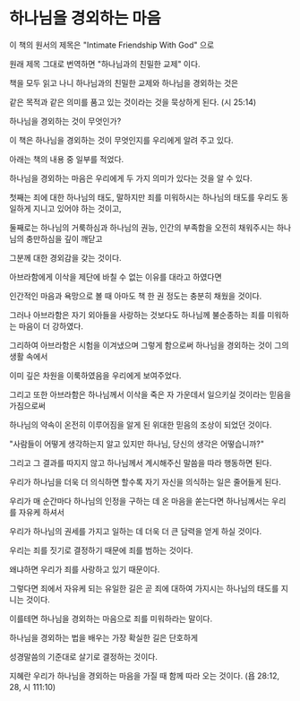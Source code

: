 # 하나님을 경외하는 마음

이 책의 원서의 제목은 "Intimate Friendship With God" 으로

원래 제목 그대로 번역하면 "하나님과의 친밀한 교제" 이다.

 

책을 모두 읽고 나니 하나님과의 친밀한 교제와 하나님을 경외하는 것은

같은 목적과 같은 의미를 품고 있는 것이라는 것을 묵상하게 된다. (시 25:14)

 

하나님을 경외하는 것이 무엇인가?

이 책은 하나님을 경외하는 것이 무엇인지를 우리에게 알려 주고 있다.

 

아래는 책의 내용 중 일부를 적었다.

 

하나님을 경외하는 마음은 우리에게 두 가지 의미가 있다는 것을 알 수 있다.

첫째는 죄에 대한 하나님의 태도, 말하지만 죄를 미워하시는 하나님의 태도를 우리도 동일하게 지니고 있어야 하는 것이고,

둘째로는 하나님의 거룩하심과 하나님의 권능, 인간의 부족함을 오전히 채워주시는 하나님의 충만하심을 깊이 깨닫고

그분께 대한 경외감을 갖는 것이다.

 

아브라함에게 이삭을 제단에 바칠 수 없는 이유를 대라고 하였다면

인간적인 마음과 욕망으로 볼 때 아마도 책 한 권 정도는 충분히 채웠을 것이다.

그러나 아브라함은 자기 외아들을 사랑하는 것보다도 하나님께 불순종하는 죄를 미워하는 마음이 더 강하였다.

그리하여 아브라함은 시험을 이겨냈으며 그렇게 함으로써 하나님을 경외하는 것이 그의 생활 속에서

이미 깊은 차원을 이룩하였음을 우리에게 보여주었다.

그리고 또한 아브라함은 하나님께서 이삭을 죽은 자 가운데서 일으키실 것이라는 믿음을 가짐으로써

하나님의 약속이 온전히 이루어짐을 알게 된 위대한 믿음의 조상이 되었던 것이다.

 

"사람들이 어떻게 생각하는지 알고 있지만 하나님, 당신의 생각은 어떻습니까?"

그리고 그 결과를 따지지 않고 하나님께서 계시해주신 말씀을 따라 행동하면 된다.

우리가 하나님을 더욱 더 의식하면 할수록 자기 자신을 의식하는 일은 줄어들게 된다.

우리가 매 순간마다 하나님의 인정을 구하는 데 온 마음을 쏟는다면 하나님께서는 우리를 자유케 하셔서

우리가 하나님의 권세를 가지고 일하는 데 더욱 더 큰 담력을 얻게 하실 것이다.

 

우리는 죄를 짓기로 결정하기 때문에 죄를 범하는 것이다.

왜냐하면 우리가 죄를 사랑하고 있기 때문이다.

그렇다면 죄에서 자유케 되는 유일한 길은 곧 죄에 대하여 가지시는 하나님의 태도를 지니는 것이다.

이를테면 하나님을 경외하는 마음으로 죄를 미워하라는 말이다.

 

하나님을 경외하는 법을 배우는 가장 확실한 길은 단호하게

성경말씀의 기준대로 살기로 결정하는 것이다.

 

지혜란 우리가 하나님을 경외하는 마음을 가질 때 함께 따라 오는 것이다. (욥 28:12, 28, 시 111:10)
